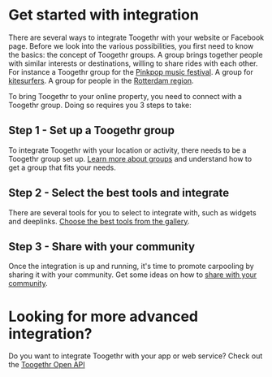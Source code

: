 Get started with integration
============================

There are several ways to integrate Toogethr with your website or Facebook page. Before we look into the various possibilities, you first need to know the basics: the concept of Toogethr groups. A group brings together people with similar interests or destinations, willing to share rides with each other. For instance a Toogethr group for the [Pinkpop music festival](https://m.toogethr.com/group/pinkpop). A group for [kitesurfers](https://m.toogethr.com/group/kitesurf-fone). A group for people in the [Rotterdam region](https://m.toogethr.com/group/rotterdam-centrum).

To bring Toogethr to your online property, you need to connect with a Toogethr group. Doing so requires you 3 steps to take:

## Step 1 - Set up a Toogethr group
To integrate Toogethr with your location or activity, there needs to be a Toogethr group set up. [Learn more about groups](http://www.toogethr.com/nl/developer-publisher/groups) and understand how to get a group that fits your needs. 

## Step 2 - Select the best tools and integrate
There are several tools for you to select to integrate with, such as widgets and deeplinks. [Choose the best tools from the gallery](http://www.toogethr.com/nl/developer-publisher/gallery). 

## Step 3 - Share with your community
Once the integration is up and running, it's time to promote carpooling by sharing it with your community. Get some ideas on how to [share with your community](http://www.toogethr.com/nl/developer-publisher/promotion).

# Looking for more advanced integration?
Do you want to integrate Toogethr with your app or web service? Check out the [Toogethr Open API](/toogethr-open-api/toogethr-open-api/)
